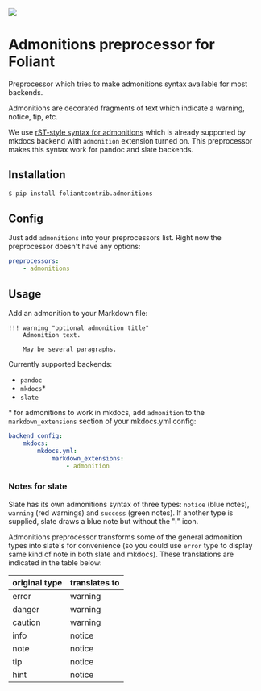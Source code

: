 ![](https://img.shields.io/pypi/v/foliantcontrib.admonitions.svg)

# Admonitions preprocessor for Foliant

Preprocessor which tries to make admonitions syntax available for most backends.

Admonitions are decorated fragments of text which indicate a warning, notice, tip, etc.

We use [rST-style syntax for admonitions](https://python-markdown.github.io/extensions/admonition/) which is already supported by mkdocs backend with `admonition` extension turned on. This preprocessor makes this syntax work for pandoc and slate backends.

## Installation

```bash
$ pip install foliantcontrib.admonitions
```

## Config

Just add `admonitions` into your preprocessors list. Right now the preprocessor doesn't have any options:

```yaml
preprocessors:
    - admonitions
```

## Usage

Add an admonition to your Markdown file:

```
!!! warning "optional admonition title"
    Admonition text.

    May be several paragraphs.
```


Currently supported backends:

- `pandoc`
- `mkdocs`*
- `slate`

\* for admonitions to work in mkdocs, add `admonition` to the `markdown_extensions` section of your mkdocs.yml config:

```yaml
backend_config:
    mkdocs:
        mkdocs.yml:
            markdown_extensions:
                - admonition
```

### Notes for slate

Slate has its own admonitions syntax of three types: `notice` (blue notes), `warning` (red warnings) and `success` (green notes). If another type is supplied, slate draws a blue note but without the "i" icon.

Admonitions preprocessor transforms some of the general admonition types into slate's for convenience (so you could use `error` type to display same kind of note in both slate and mkdocs). These translations are indicated in the table below:

original type | translates to
------------- | -------------
error         | warning
danger        | warning
caution       | warning
info          | notice
note          | notice
tip           | notice
hint          | notice

